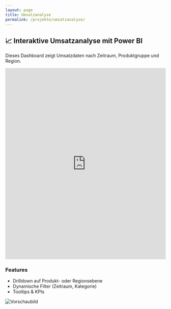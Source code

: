 ```yaml
---
layout: page
title: Umsatzanalyse
permalink: /projekte/umsatzanalyse/
---
```


## 📈 Interaktive Umsatzanalyse mit Power BI

Dieses Dashboard zeigt Umsatzdaten nach Zeitraum, Produktgruppe und Region.

<iframe width="100%" height="600" src="https://app.powerbi.com/view?r=DEIN-PBILINK" frameborder="0" allowfullscreen="true"></iframe>

### Features
- Drilldown auf Produkt- oder Regionsebene
- Dynamische Filter (Zeitraum, Kategorie)
- Tooltips & KPIs

![Vorschaubild](../../assets/img/umsatz-dashboard-preview.png)
